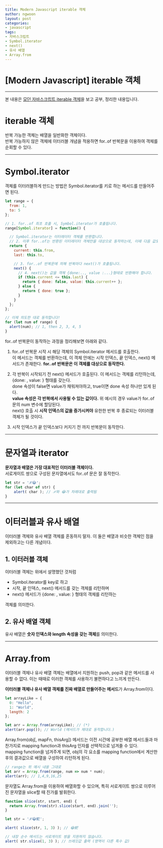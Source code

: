```yaml
---
title: Modern Javascript iterable 객체
author: ngwoon
layout: post
categories:
- javascript
tags:
- 자바스크립트
- Symbol.iterator
- next()
- 유사 배열
- Array.from
---
```


# [Modern Javascript] iterable 객체
- - -

본 내용은 [모던 자바스크립트 iterable 객체](https://ko.javascript.info/iterable)을 보고 공부, 정리한 내용입니다.<br/>

# iterable 객체

반복 가능한 객체는 배열을 일반화한 객체이다.<br/>
반복 가능하지 않은 객체에 이터러블 개념을 적용하면 for..of 반복문을 이용하여 객체를 순회할 수 있다.

---

# Symbol.iterator

객체를 이터러블하게 만드는 방법은 Symbol.iterator를 키로 하는 메서드를 만들어주면 된다.

```jsx
let range = {
  from: 1,
  to: 5
};

// 1. for..of 최초 호출 시, Symbol.iterator가 호출됩니다.
range[Symbol.iterator] = function() {

  // Symbol.iterator는 이터레이터 객체를 반환합니다.
  // 2. 이후 for..of는 반환된 이터레이터 객체만을 대상으로 동작하는데, 이때 다음 값도 정해집니다.
  return {
    current: this.from,
    last: this.to,

    // 3. for..of 반복문에 의해 반복마다 next()가 호출됩니다.
    next() {
      // 4. next()는 값을 객체 {done:.., value :...}형태로 반환해야 합니다.
      if (this.current <= this.last) {
        return { done: false, value: this.current++ };
      } else {
        return { done: true };
      }
    }
  };
};

// 이제 의도한 대로 동작합니다!
for (let num of range) {
  alert(num); // 1, then 2, 3, 4, 5
}
```

for..of 반복문이 동작하는 과정을 정리해보면 아래와 같다.

1. for..of 반복문 시작 시 해당 객체의 Symbol.iterator 메서드를 호출한다.<br/>
    이 메서드는 객체를 반환하는데, 이 객체 안에는 시작 인덱스, 끝 인덱스, next() 메서드가 존재한다. **for..of 반복문은 이 객체를 대상으로 동작한다.**

2. 각 반복이 시작되기 전 next() 메서드가 호출된다. 이 메서드는 객체를 리턴하는데, {done: , value: } 형태를 갖는다.<br/>
    done 속성이 false면 value가 채워져야하고, true이면 done 속성 하나만 있게 된다.<br/>
    **value 속성은 각 반복에서 사용될 수 있는 값이다.** 위 예시의 경우 value가 for..of 문의 num 변수에 할당된다.<br/>
    next() 호출 시 **시작 인덱스의 값을 증가시켜야** 유한한 반복 후 종료되는 이터러블 객체가 될 것이다.

3. 시작 인덱스가 끝 인덱스보다 커지기 전 까지 반복문이 동작한다.

---

# 문자열과 iterator

**문자열과 배열은 가장 대표적인 이터러블 객체이다.**<br/>
서로게이트 쌍으로 구성된 문자열에서도 for..of 문은 잘 동작한다.

```jsx
let str = '𝒳😂';
for (let char of str) {
    alert( char ); // 𝒳와 😂가 차례대로 출력됨
}
```

---

# 이터러블과 유사 배열

이터러블 객체와 유사 배열 객체를 혼동하지 말자. 이 둘은 배열과 비슷한 객체인 점을 제외하고는 다른 개념이다.

## 1. 이터러블 객체

이터러블 객체는 위에서 설명했던 것처럼 <br/>
- Symbol.iterator를 key로 하고
- 시작, 끝 인덱스, next() 메서드를 갖는 객체를 리턴하며
- next() 메서드가 {done: , value: } 형태의 객체를 리턴하는

객체를 의미한다.

## 2. 유사 배열 객체

유사 배열은 **숫자 인덱스와 length 속성을 갖는 객체**를 의미한다.

---

# Array.from

이터러블 객체나 유사 배열 객체는 배열에서 지원하는 push, pop과 같은 메서드를 사용할 수 없다. 이는 때때로 이러한 객체를 사용하기 불편하다고 느끼게 만든다.

**이터러블 객체나 유사 배열 객체를 진짜 배열로 만들어주는 메서드**가 Array.from이다.

```jsx
let arrayLike = {
  0: "Hello",
  1: "World",
  length: 2
};

let arr = Array.from(arrayLike); // (*)
alert(arr.pop()); // World (메서드가 제대로 동작합니다.)
```

Array.from(obj[, mapFn, thisArg]) 메서드는 이전 시간에 공부한 배열 메서드들과 마찬가지로 mapping function과 thisArg 인자를 선택적으로 넘겨줄 수 있다.<br/>
mapping function을 넘겨주게 되면, obj의 각 요소를 mapping function에서 계산한 후의 결과값으로 배열을 구성하여 리턴하게 된다.

```jsx
// range는 위 예시 내용 그대로
let arr = Array.from(range, num => num * num);
alert(arr); // 1,4,9,16,25
```

문자열도 Array.from을 이용하여 배열화할 수 있으며, 특히 서로게이트 쌍으로 이루어진 문자열을 slice할 때 진가를 발휘한다.

```jsx
function slice(str, start, end) {
  return Array.from(str).slice(start, end).join('');
}

let str = '𝒳😂𩷶';

alert( slice(str, 1, 3) ); // 😂𩷶

// 내장 순수 메서드는 서로게이트 쌍을 지원하지 않습니다.
alert( str.slice(1, 3) ); // 쓰레깃값 출력 (영역이 다른 특수 값)
```